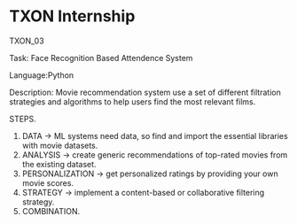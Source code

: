 # TXON Internship 

TXON_03

Task: Face Recognition Based Attendence System

Language:Python

Description:
Movie recommendation system use a set of 
different filtration strategies and algorithms to 
help users find the most relevant films. 

STEPS.
1.  DATA → ML systems need data, so find 
and import the essential libraries with 
movie datasets.
2.  ANALYSIS → create generic 
recommendations of top-rated movies 
from the existing dataset.
3.  PERSONALIZATION → get personalized 
ratings by providing your own movie 
scores.
4.  STRATEGY → implement a content-based 
or collaborative filtering strategy.
5.  COMBINATION.
